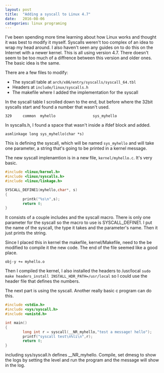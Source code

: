 ```yaml
---
layout: post
title:  "Adding a syscall to Linux 4.7"
date:   2016-08-06
categories: linux programing
---
```


I've been spending more time learning about how Linux works and thought it was best to modify it myself. Syscalls weren't too complex of an idea to wrap my head around. I also haven't seen any guides on to do this on the Internet with a newer kernel. This is all using version 4.7. There doesn't seem to be too much of a diffrence between this version and older ones. The basic idea is the same.

There are a few files to modify: 

- The syscall table at `arch/x86/entry/syscalls/syscall_64.tbl`
- Headers at `include/linux/syscalls.h`
- The makefile where I added the implementation for the syscall

In the syscall table I scrolled down to the end, but before where the 32bit syscalls start and found a number that wasn't used.

~~~
329     common  myhello                 sys_myhello
~~~

In syscalls.h, I found a space that wasn't inside a ifdef block and added.

~~~
asmlinkage long sys_myhello(char *s)
~~~

This is defining the syscall, which will be named `sys_myhello` and will take one parameter, a string that's going to be printed in a kernel message.

The new syscall implenamtion is in a new file, `kernel/myhello.c`. It's very basic.

~~~ c
#include <linux/kernel.h>
#include <linux/syscalls.h>
#include <linux/linkage.h>

SYSCALL_DEFINE1(myhello,char*, s)
{
        printk("%s\n",s);
        return 0;
}
~~~

It consists of a couple includes and the syscall macro. There is only one parameter for the syscall so the macro to use is SYSCALL_DEFINE1. I put the name of the syscall, the type it takes and the parameter's name. Then it just prints the string.

Since I placed this in kernel the makefile, kernel/Makefile, need to the be modified to compile it the new code.
The end of the file seemed like a good place.

~~~
obj-y += myhello.o
~~~

Then I compiled the kernel, I also installed the headers to /usr/local `sudo make headers_install INSTALL_HDR_PATH=/usr/local` so I could use the header file that defines the numbers.

The next part is using the syscall.
Another really basic c program can do this. 

~~~ c
#include <stdio.h>
#include <sys/syscall.h>
#include <unistd.h>

int main()
{
        long int r = syscall(__NR_myhello,"test a message! hello");
        printf("syscall test\n%li\n",r);
        return 0;
}
~~~

including sys/syscall.h defines __NR_myhello. Compile, set dmesg to show the logs by setting the level and run the program and the message will show in the log.
